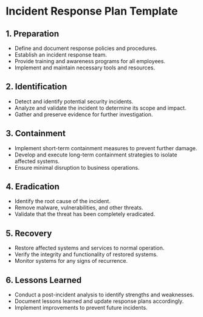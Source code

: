# Incident Response Plan Template

## 1. Preparation
- Define and document response policies and procedures.
- Establish an incident response team.
- Provide training and awareness programs for all employees.
- Implement and maintain necessary tools and resources.

## 2. Identification
- Detect and identify potential security incidents.
- Analyze and validate the incident to determine its scope and impact.
- Gather and preserve evidence for further investigation.

## 3. Containment
- Implement short-term containment measures to prevent further damage.
- Develop and execute long-term containment strategies to isolate affected systems.
- Ensure minimal disruption to business operations.

## 4. Eradication
- Identify the root cause of the incident.
- Remove malware, vulnerabilities, and other threats.
- Validate that the threat has been completely eradicated.

## 5. Recovery
- Restore affected systems and services to normal operation.
- Verify the integrity and functionality of restored systems.
- Monitor systems for any signs of recurrence.

## 6. Lessons Learned
- Conduct a post-incident analysis to identify strengths and weaknesses.
- Document lessons learned and update response plans accordingly.
- Implement improvements to prevent future incidents.